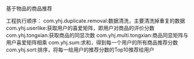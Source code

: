 基于物品的商品推荐

工程执行顺序：
com.yhj.duplicate.removal:数据清洗，主要清洗掉重复的数据
com.yhj.userlike:获取用户的喜爱矩阵，即用户对商品的评价分数
com.yhj.tongxian:获取商品的同显次数
com.yhj.multi.tongxian:商品同显矩阵与用户喜爱矩阵相乘
com.yhj.sum:求和，得到每一个用户的所有商品推荐分数
com.yhj.sort:排序，将每一给用户的推荐分数的Top10推荐给用户